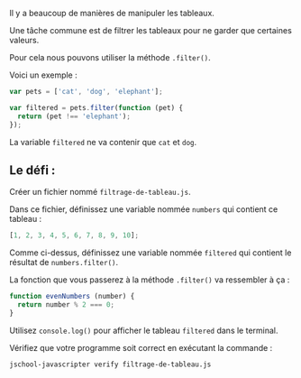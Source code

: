 Il y a beaucoup de manières de manipuler les tableaux.

Une tâche commune est de filtrer les tableaux pour ne garder que certaines valeurs.

Pour cela nous pouvons utiliser la méthode `.filter()`.

Voici un exemple :

```js
var pets = ['cat', 'dog', 'elephant'];

var filtered = pets.filter(function (pet) {
  return (pet !== 'elephant');
});
```

La variable `filtered` ne va contenir que `cat` et `dog`.

## Le défi :

Créer un fichier nommé `filtrage-de-tableau.js`.

Dans ce fichier, définissez une variable nommée `numbers` qui contient ce tableau :

```js
[1, 2, 3, 4, 5, 6, 7, 8, 9, 10];
```

Comme ci-dessus, définissez une variable nommée `filtered` qui contient le résultat de `numbers.filter()`.

La fonction que vous passerez à la méthode `.filter()` va ressembler à ça :

```js
function evenNumbers (number) {
  return number % 2 === 0;
}
```

Utilisez `console.log()` pour afficher le tableau `filtered` dans le terminal.

Vérifiez que votre programme soit correct en exécutant la commande :

```bash
jschool-javascripter verify filtrage-de-tableau.js
```

